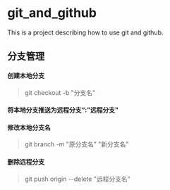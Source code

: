 # git_and_github
 This is a project describing how to use git and github.
## 分支管理
#### 创建本地分支
> git checkout -b "分支名"
#### 将本地分支推送为远程分支“:"远程分支"
#### 修改本地分支名
> git branch -m  "原分支名" "新分支名" 
#### 删除远程分支
> git push origin --delete "远程分支名"